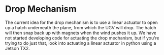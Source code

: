# Drop Mechanism

The current idea for the drop mechanism is to use a linear actuator to open up a hatch underneath the plane, from which the UGV will drop. The hatch will then snap back up with magnets when the wind pushes it up. We have not started developing code for actuating the drop mechanism,  but if you're trying to do just that, look into actuating a linear actuator in python using a Jetson TX2.

